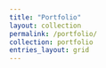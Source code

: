 ```yaml
---
title: "Portfolio"
layout: collection
permalink: /portfolio/
collection: portfolio
entries_layout: grid
---
```


